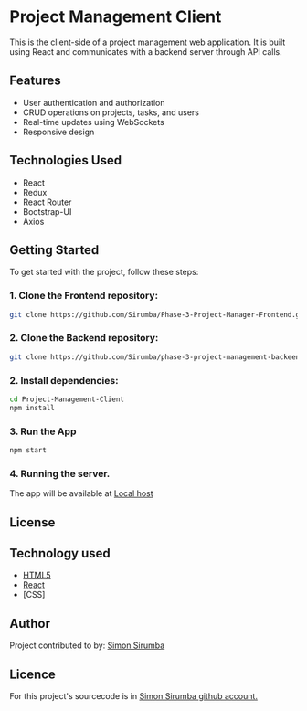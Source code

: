 # Project Management Client

This is the client-side of a project management web application. It is built using React and communicates with a backend server through API calls.

## Features

- User authentication and authorization
- CRUD operations on projects, tasks, and users
- Real-time updates using WebSockets
- Responsive design



## Technologies Used

- React
- Redux
- React Router
- Bootstrap-UI
- Axios



## Getting Started

To get started with the project, follow these steps:

### 1. Clone the Frontend repository:
```bash
git clone https://github.com/Sirumba/Phase-3-Project-Manager-Frontend.git
```
### 2. Clone the Backend repository:
```bash
git clone https://github.com/Sirumba/phase-3-project-management-backeend.git
```

### 2. Install dependencies:
```bash
cd Project-Management-Client
npm install
```
### 3. Run the App
```bash
npm start
```
### 4. Running the server.
The app will be available at [Local host](http://localhost:9292)
## License
## Technology used

- [HTML5](https://www.python.org/)
- [React](https://heroku.com)
- [CSS]

## Author
Project contributed to by:
 [Simon Sirumba](https://github.com/Sirumba/)

## Licence
For this project's sourcecode is in [Simon Sirumba github  account.](https://github.com/Sirumba/)